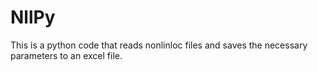 # NllPy
This is a python code that reads nonlinloc files and saves the necessary parameters to an excel file.
